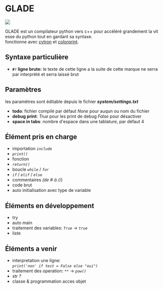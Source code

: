 # GLADE

![](https://zupimages.net/up/21/39/i59m.png)

GLADE est un compilateur python vers c++ pour accéléré grandement la vitesse du python tout en gardant sa syntaxe.\
fonctionne avec [cytron](https://github.com/pf4-DEV/cytron) et [colorprint](https://github.com/pf4-DEV/Color-Printer).

## Syntaxe particulière
- ***`#!`* ligne brute:** le texte de cette ligne a la suite de cette marque ne serra par interprété et serra laissé brut

## Paramètres
les paramètres sont éditable depuis le fichier ***system/settings.txt***
- **todo**: fichier compilé par défaut *None* pour auqun ou nom du fichier
- **debug print**: *True* pour les print de debug *False* pour désactiver
- **space in tabs**: nombre d'espace dans une tablature, par défaut 4

## Élément pris en charge

- importation *`include`*
- *`print()`*
- fonction
- *`return()`*
- boucle *`while`* / *`for`*
- *`if`* / *`elif`* / *`else`*
- commentaires *(de # à //)*
- code brut
- auto initialisation avec type de variable

## Éléments en développement

- try
- auto main
- traitement des variables: *`True`* -> *`true`*
- liste

## Éléments a venir


- interpretation une ligne:<br>
    *`print('non' if test = False else "oui")`*
- traitement des operation: *`**`* -> *`pow()`*
- str *?*
- classe & programmation acces objet